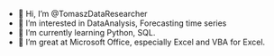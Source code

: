 - 👋 Hi, I’m @TomaszDataResearcher
- 👀 I’m interested in DataAnalysis, Forecasting time series
- 🌱 I’m currently learning Python, SQL.
- 💞️ I’m great at Microsoft Office, especially Excel and VBA for Excel.


<!---
TomaszDataResearcher/TomaszDataResearcher is a ✨ special ✨ repository because its `README.md` (this file) appears on your GitHub profile.
You can click the Preview link to take a look at your changes.
--->
